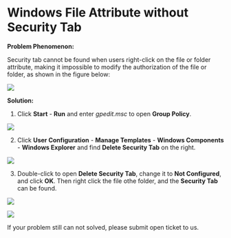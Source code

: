 # Windows File Attribute without Security Tab
**Problem Phenomenon:**

Security tab cannot be found when users right-click on the file or folder attribute, making it impossible to modify the authorization of the file or folder, as shown in the figure below:

![](https://github.com/jdcloudcom/cn/blob/edit/image/Elastic-Compute/Virtual-Machine/Windows/Windows%E6%96%87%E4%BB%B6%E5%B1%9E%E6%80%A7%E6%B2%A1%E6%9C%89%E5%AE%89%E5%85%A8%E9%80%89%E9%A1%B9%E5%8D%A101.png)

**Solution:**

1. Click **Start** - **Run** and enter *gpedit.msc* to open **Group Policy**.

![](https://github.com/jdcloudcom/cn/blob/edit/image/Elastic-Compute/Virtual-Machine/Windows/Windows%E6%96%87%E4%BB%B6%E5%B1%9E%E6%80%A7%E6%B2%A1%E6%9C%89%E5%AE%89%E5%85%A8%E9%80%89%E9%A1%B9%E5%8D%A102.png)

2. Click **User Configuration** - **Manage Templates** - **Windows Components** - **Windows Explorer** and find **Delete Security Tab** on the right.

![](https://github.com/jdcloudcom/cn/blob/edit/image/Elastic-Compute/Virtual-Machine/Windows/Windows%E6%96%87%E4%BB%B6%E5%B1%9E%E6%80%A7%E6%B2%A1%E6%9C%89%E5%AE%89%E5%85%A8%E9%80%89%E9%A1%B9%E5%8D%A103.png)

3. Double-click to open **Delete Security Tab**, change it to **Not Configured**, and click **OK**. Then right click the file othe folder, and  the **Security Tab** can be found.

![](https://github.com/jdcloudcom/cn/blob/edit/image/Elastic-Compute/Virtual-Machine/Windows/Windows%E6%96%87%E4%BB%B6%E5%B1%9E%E6%80%A7%E6%B2%A1%E6%9C%89%E5%AE%89%E5%85%A8%E9%80%89%E9%A1%B9%E5%8D%A104.png)

![](https://github.com/jdcloudcom/cn/blob/edit/image/Elastic-Compute/Virtual-Machine/Windows/Windows%E6%96%87%E4%BB%B6%E5%B1%9E%E6%80%A7%E6%B2%A1%E6%9C%89%E5%AE%89%E5%85%A8%E9%80%89%E9%A1%B9%E5%8D%A105.png)

If your problem still can not solved, please submit open ticket to us.
